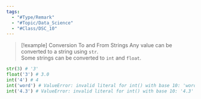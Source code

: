 ```yaml
---
tags:
  - "#Type/Remark"
  - "#Topic/Data_Science"
  - "#Class/DSC_10"
---
```


> [!example] Conversion To and From Strings
> Any value can be converted to a string using `str`.  
> Some strings can be converted to `int` and `float`.

```Python
str(3) # '3'
float('3') # 3.0
int('4') # 4
int('word') # ValueError: invalid literal for int() with base 10: 'word'
int('4.3') # ValueError: invalid literal for int() with base 10: '4.3'
```